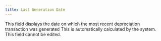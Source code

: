 ```yaml
---
title: Last Generation Date
---
```



This field displays the date on which the most recent depreciation transaction was generated This is automatically calculated by the system. This field cannot be edited.
